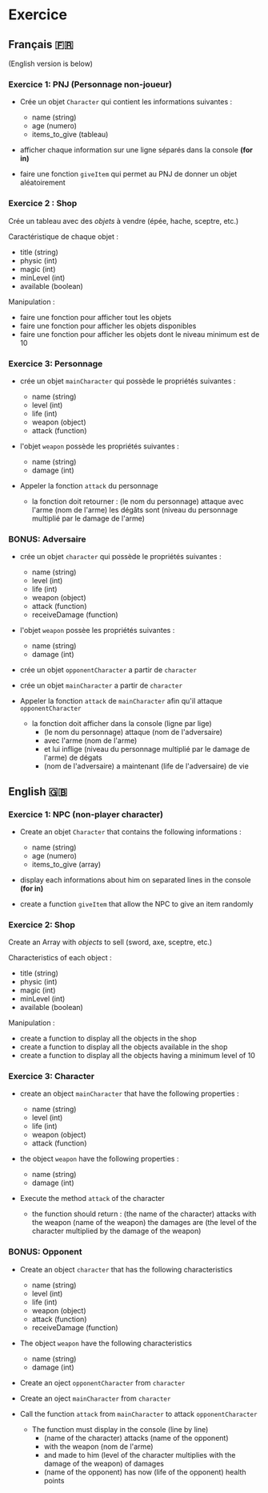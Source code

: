 # Exercice

## Français :fr:
(English version is below)

### Exercice 1: PNJ (Personnage non-joueur)

* Crée un objet `Character` qui contient les informations suivantes :

  - name (string)
  - age (numero)
  - items_to_give (tableau)


- afficher chaque information sur une ligne séparés dans la console __(for in)__

- faire une fonction `giveItem` qui permet au PNJ de donner un objet aléatoirement

### Exercice 2 : Shop

Crée un tableau avec des *objets* à vendre (épée, hache, sceptre, etc.)

Caractéristique de chaque objet :

- title (string)
- physic (int)
- magic (int)
- minLevel (int)
- available (boolean)

Manipulation :

- faire une fonction pour afficher tout les objets
- faire une fonction pour afficher les objets disponibles
- faire une fonction pour afficher les objets dont le niveau minimum est de 10

### Exercice 3: Personnage

* crée un objet `mainCharacter` qui possède le propriétés suivantes :

  - name (string)
  - level (int)
  - life (int)
  - weapon (object)
  - attack (function)
	

* l'objet `weapon` possède les propriétés suivantes :

	- name (string)
	- damage (int)

	
* Appeler la fonction `attack` du personnage

	- la fonction doit retourner :
		(le nom du personnage) attaque avec l'arme (nom de l'arme) les dégâts sont (niveau du personnage multiplié par le damage de l'arme)

### BONUS: Adversaire

* crée un objet `character` qui possède le propriétés suivantes :

	- name (string)
	- level (int)
	- life (int)
	- weapon (object)
	- attack (function)
	- receiveDamage (function)


* l'objet `weapon` possèe les propriétés suivantes :

	- name (string)
	- damage (int)


* crée un objet `opponentCharacter` a partir de `character`

* crée un objet `mainCharacter` a partir de `character`

* Appeler la fonction `attack` de `mainCharacter` afin qu'il attaque `opponentCharacter`
	- la fonction doit afficher dans la console (ligne par lige)
		+ (le nom du personnage) attaque (nom de l'adversaire)
		+ avec l'arme (nom de l'arme)
		+ et lui inflige (niveau du personnage multiplié par le damage de l'arme) de dégats
		+ (nom de l'adversaire) a maintenant (life de l'adversaire) de vie


## English :uk:

### Exercice 1: NPC (non-player character)

* Create an objet `Character` that contains the following informations :

	- name (string)
	- age (numero)
	- items_to_give (array)
	

- display each informations about him on separated lines in the console __(for in)__

- create a function `giveItem` that allow the NPC to give an item randomly

### Exercice 2: Shop

Create an Array with *objects* to sell (sword, axe, sceptre, etc.)

Characteristics of each object :

- title (string)
- physic (int)
- magic (int)
- minLevel (int)
- available (boolean)

Manipulation :

- create a function to display all the objects in the shop
- create a function to display all the objects available in the shop
- create a function to display all the objects having a minimum level of 10

### Exercice 3: Character

* create an object `mainCharacter` that have the following properties :

	- name (string)
	- level (int)
	- life (int)
	- weapon (object)
	- attack (function)


* the object `weapon` have the following properties :

	- name (string)
	- damage (int)


* Execute the method `attack` of the character
  - the function should return :
    (the name of the character) attacks with the weapon (name of the weapon) the damages are (the level of the character multiplied by the damage of the weapon)


### BONUS: Opponent

* Create an object `character` that has the following characteristics

	- name (string)
	- level (int)
	- life (int)
	- weapon (object)
	- attack (function)
	- receiveDamage (function)


* The object `weapon` have the following characteristics

	- name (string)
	- damage (int)


* Create an oject `opponentCharacter` from `character`

* Create an oject `mainCharacter` from `character`

* Call the function `attack` from `mainCharacter` to attack `opponentCharacter`
	- The function must display in the console (line by line)
		+ (name of the character) attacks (name of the opponent)
		+ with the weapon (nom de l'arme)
		+ and made to him (level of the character multiplies with the damage of the weapon) of damages
		+ (name of the opponent) has now (life of the opponent) health points
